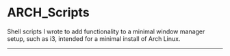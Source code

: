 # ARCH_Scripts
Shell scripts I wrote to add functionality to a minimal window manager setup, such as i3, intended for a minimal install of Arch Linux.

---


